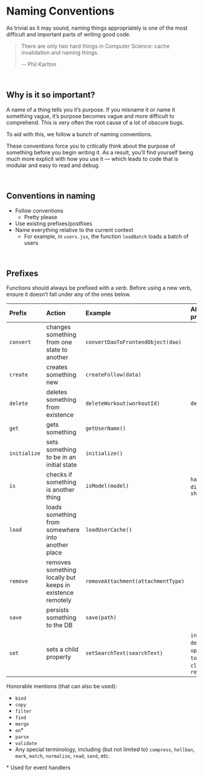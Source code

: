 # Naming Conventions

As trivial as it may sound, naming things appropriately is one of the most difficult and important parts of writing good code.

> There are only two hard things in Computer Science: cache invalidation and naming things.
>
> \-- Phil Karlton


<br />

## Why is it so important?

A name of a thing tells you it’s purpose. If you misname it or name it something vague, it’s purpose becomes vague and more difficult to comprehend. This is very often the root cause of a lot of obscure bugs.

To aid with this, we follow a bunch of naming conventions.

These conventions force you to critically think about the purpose of something before you begin writing it. As a result, you’ll find yourself being much more explicit with how you use it — which leads to code that is modular and easy to read and debug.


<br />

## Conventions in naming

* Follow conventions
  * Pretty please
* Use existing prefixes/postfixes
* Name everything relative to the current context
  * For example, in `users.jsx`, the function `loadBatch` loads a batch of users


<br />

## Prefixes

Functions should always be prefixed with a *verb*. Before using a new verb, ensure it doesn’t fall under any of the ones below.


Prefix    | Action    | Example   | Alternate prefixes
:---------|:----------|:----------|:---------------------
`convert` | changes something from one state to another | `convertDaoToFrontendObject(dao)`
`create` | creates something new | `createFollow(data)`
`delete` | deletes something from existence | `deleteWorkout(workoutId)` | `destroy`
`get` | gets something | `getUserName()`
`initialize` | sets something to be in an initial state | `initialize()`
`is` | checks if something is another thing | `isModel(model)` | `has`, `will`, `did`, `can`, `should`
`load` | loads something from somewhere into another place | `loadUserCache()`
`remove` | removes something locally but keeps in existence remotely | `removeAttachment(attachmentType)`
`save` | persists something to the DB | `save(path)`
`set` | sets a child property | `setSearchText(searchText)` | `increment`, `decrement`, `update`, `toggle`, `clear`, `reset`

Honorable mentions (that can also be used):
* `bind`
* `copy`
* `filter`
* `find`
* `merge`
* `on`*
* `parse`
* `validate`
* Any special terminology, including (but not limited to) `compress`, `hellban`, `mark`, `match`, `normalize`, `read`, `send`, etc.


\* Used for event handlers
